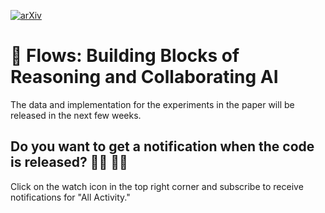 [![arXiv](https://img.shields.io/badge/arXiv-2308.01285-b31b1b.svg)](https://arxiv.org/abs/2308.01285)

# 🌊 Flows: Building Blocks of Reasoning and Collaborating AI
The data and implementation for the experiments in the paper will be released in the next few weeks.

## Do you want to get a notification when the code is released? 🙋‍♀️ 🙋‍♂️ 

Click on the watch icon in the top right corner and subscribe to receive notifications for "All Activity."
